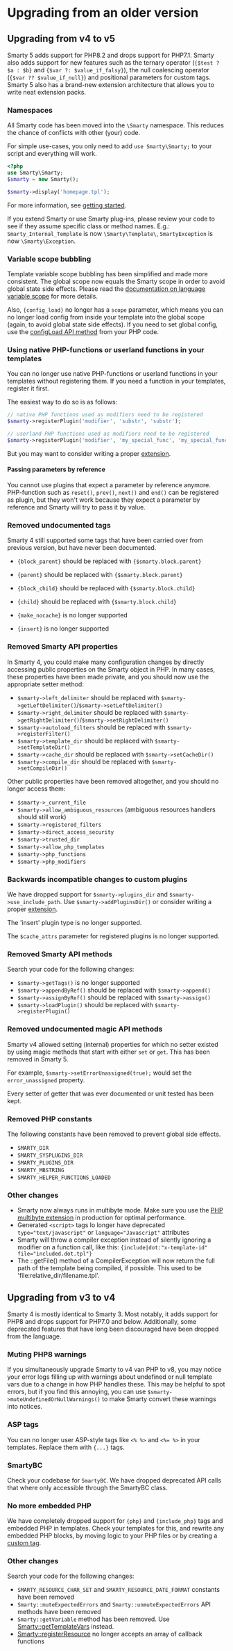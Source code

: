 # Upgrading from an older version

## Upgrading from v4 to v5

Smarty 5 adds support for PHP8.2 and drops support for PHP7.1. Smarty also adds support for new features
such as the ternary operator (`{$test ? $a : $b}` and `{$var ?: $value_if_falsy}`), the null coalescing operator (`{$var ?? $value_if_null}`) 
and positional parameters for custom tags.
Smarty 5 also has a brand-new extension architecture that allows you to write neat extension packs.

### Namespaces
All Smarty code has been moved into the `\Smarty` namespace. This reduces
the chance of conflicts with other (your) code.

For simple use-cases, you only need to add `use Smarty\Smarty;` to your script and everything will work. 

```php
<?php
use Smarty\Smarty;
$smarty = new Smarty();

$smarty->display('homepage.tpl');
```
For more information, see [getting started](getting-started.md).

If you extend Smarty or use Smarty plug-ins, please review your code to see if they assume specific class or method names.
E.g.: `Smarty_Internal_Template` is now `\Smarty\Template\`, `SmartyException` is now `\Smarty\Exception`.

### Variable scope bubbling
Template variable scope bubbling has been simplified and made more consistent. The global scope now equals the Smarty 
scope in order to avoid global state side effects. Please read the [documentation on language variable scope](designers/language-variables/language-variable-scopes.md)
for more details.

Also, `{config_load}` no longer has a `scope` parameter, which means you can no longer load config
from inside your template into the global scope (again, to avoid global state side effects). If you 
need to set global config, use the [configLoad API method](api/variables/config-files.md) from your PHP code.

### Using native PHP-functions or userland functions in your templates
You can no longer use native PHP-functions or userland functions in your templates without registering them. 
If you need a function in your templates, register it first.

The easiest way to do so is as follows:
```php
// native PHP functions used as modifiers need to be registered
$smarty->registerPlugin('modifier', 'substr', 'substr');

// userland PHP functions used as modifiers need to be registered
$smarty->registerPlugin('modifier', 'my_special_func', 'my_special_func');
```

But you may want to consider writing a proper [extension](api/extending/extensions.md).

#### Passing parameters by reference
You cannot use plugins that expect a parameter by reference anymore. PHP-function such as `reset()`, `prev()`, 
`next()` and `end()` can be registered as plugin, but they won't work because they expect a parameter by 
reference and Smarty will try to pass it by value.

### Removed undocumented tags

Smarty 4 still supported some tags that have been carried over from previous version, but have never been documented.

- `{block_parent}` should be replaced with `{$smarty.block.parent}`
- `{parent}` should be replaced with `{$smarty.block.parent}`
- `{block_child}` should be replaced with `{$smarty.block.child}`
- `{child}` should be replaced with `{$smarty.block.child}`

- `{make_nocache}` is no longer supported
- `{insert}` is no longer supported

### Removed Smarty API properties

In Smarty 4, you could make many configuration changes by directly accessing public properties on the Smarty object in PHP.
In many cases, these properties have been made private, and you should now use the appropriate setter method:

- `$smarty->left_delimiter` should be replaced with `$smarty->getLeftDelimiter()`/`$smarty->setLeftDelimiter()`
- `$smarty->right_delimiter` should be replaced with `$smarty->getRightDelimiter()`/`$smarty->setRightDelimiter()`
- `$smarty->autoload_filters` should be replaced with `$smarty->registerFilter()`
- `$smarty->template_dir` should be replaced with `$smarty->setTemplateDir()`
- `$smarty->cache_dir` should be replaced with `$smarty->setCacheDir()`
- `$smarty->compile_dir` should be replaced with `$smarty->setCompileDir()`

Other public properties have been removed altogether, and you should no longer access them:

- `$smarty->_current_file`
- `$smarty->allow_ambiguous_resources` (ambiguous resources handlers should still work)
- `$smarty->registered_filters`
- `$smarty->direct_access_security`
- `$smarty->trusted_dir`
- `$smarty->allow_php_templates`
- `$smarty->php_functions`
- `$smarty->php_modifiers`

### Backwards incompatible changes to custom plugins

We have dropped support for `$smarty->plugins_dir` and `$smarty->use_include_path`.
Use `$smarty->addPluginsDir()` or consider writing a proper [extension](api/extending/extensions.md).

The 'insert' plugin type is no longer supported.

The `$cache_attrs` parameter for registered plugins is no longer supported.

### Removed Smarty API methods

Search your code for the following changes:

- `$smarty->getTags()` is no longer supported
- `$smarty->appendByRef()` should be replaced with `$smarty->append()`
- `$smarty->assignByRef()` should be replaced with `$smarty->assign()`
- `$smarty->loadPlugin()` should be replaced with `$smarty->registerPlugin()`

### Removed undocumented magic API methods

Smarty v4 allowed setting (internal) properties for which no setter existed by using magic methods 
that start with either `set` or `get`. This has been removed in Smarty 5.

For example, `$smarty->setErrorUnassigned(true);` would set the `error_unassigned` property.

Every setter of getter that was ever documented or unit tested has been kept.

### Removed PHP constants

The following constants have been removed to prevent global side effects.

- `SMARTY_DIR`
- `SMARTY_SYSPLUGINS_DIR`
- `SMARTY_PLUGINS_DIR`
- `SMARTY_MBSTRING`
- `SMARTY_HELPER_FUNCTIONS_LOADED`

### Other changes

- Smarty now always runs in multibyte mode. Make sure you use the [PHP multibyte extension](https://www.php.net/manual/en/book.mbstring.php) in production for optimal performance.
- Generated `<script>` tags lo longer have deprecated `type="text/javascript"` or `language="Javascript"` attributes
- Smarty will throw a compiler exception instead of silently ignoring a modifier on a function call, like this: `{include|dot:"x-template-id" file="included.dot.tpl"}`
- The ::getFile() method of a CompilerException will now return the full path of the template being compiled, if possible. This used to be 'file:relative_dir/filename.tpl'.

## Upgrading from v3 to v4

Smarty 4 is mostly identical to Smarty 3. Most notably, it adds support for PHP8 and drops support for PHP7.0 and below.
Additionally, some deprecated features that have long been discouraged have been dropped from the language.

### Muting PHP8 warnings
If you simultaneously upgrade Smarty to v4 van PHP to v8, you may notice your error logs filling up with warnings about undefined or null template vars 
due to a change in how PHP handles these. This may be helpful to spot errors, but if you find this annoying, you can use
`$smarty->muteUndefinedOrNullWarnings()` to make Smarty convert these warnings into notices.

### ASP tags
You can no longer user ASP-style tags like `<% %>` and `<%= %>` in your templates.
Replace them with `{...}` tags.

### SmartyBC
Check your codebase for `SmartyBC`.
We have dropped deprecated API calls that where only accessible through the SmartyBC class.

### No more embedded PHP
We have completely dropped support for `{php}` and `{include_php}` tags and embedded PHP in templates.
Check your templates for this, and rewrite any embedded PHP blocks, by moving logic to your PHP files or by
creating a [custom tag](./api/extending/tags.md). 

### Other changes

Search your code for the following changes: 

- `SMARTY_RESOURCE_CHAR_SET` and `SMARTY_RESOURCE_DATE_FORMAT` constants have been removed
- `Smarty::muteExpectedErrors` and `Smarty::unmuteExpectedErrors` API methods have been removed
- `Smarty::getVariable` method has been removed. Use [Smarty::getTemplateVars](designers/language-builtin-functions/language-function-assign.md) instead.
- [Smarty::registerResource](api/resources.md) no longer accepts an array of callback functions





